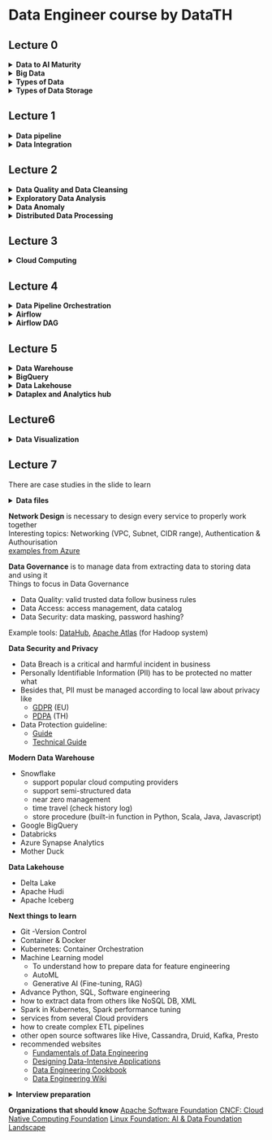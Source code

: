 # Data Engineer course by DataTH
## Lecture 0
<details>
  <summary><b>Data to AI Maturity</b></summary>

- a level to tell de responsibility roughly based on org's readiness, infrastruture, etc.
    - In early levels, an organization’s needs are managing data platform, data pipeline
    - In transformed org, they pay more attention to data quality if data is good to use, there is data lineage of the data ( data observability and data reliability )

1. Manual Data Drudgery
    - use manual reports
    - use spreadsheets and powerpoints to communicate status (of projects?)
    - still have disagreements on how data was processed
2. Death by Dashboards
    - only privileged employees can create reports
    - spend much money on BI tools (dashboard, report)
    - an enormous amount of irrelevant data was kept
    - multiple, inconsistent sources of truth
3. Data Tells a Story
    - multi-sources data merging
    - business results are measurable
    - more consitent view of info
    - IT and Business leadership coordinate work
    - every employee can access data
4. Emerging Intelligence
    - measurable results are consistent
    - data cross silos (of different department)
    - proactive information supportive employee (data-driven)
5. Transformed Organization
    - AI/ML is real
    - employees focus on high value work and leave low value work automated
    - recommendations are right for employee

</details>
<details>
  <summary><b>Big Data</b></summary>

### Key consideration for Big Data
1. Volume: has a big scale of data
2. Variety: has different forms of data
3. Velocity: analysis of streaming data or growth speed of data
4. Veracity: uncertainty of data
5. Value(?): create data insight to business

### Big Data Platform
#### On-premise
[Apache Hadoop Ecosystem](http://blog.newtechways.com/2017/10/apache-hadoop-ecosystem.html)
- some services of the ecosystem
    - Ingest: Kafka, Flume
    - Store: HDFS
    - Resource Manager: Yarn
    - Prep and Train: Map-Reduce
    - Analysis: Hive
#### Cloud Computing
 AWS, Azure, GCP 
- example from Azure
    - Ingest: Azure Data Factory
    - Store: Azure Data Lake Storage
    - Prep and Train: Azure Databricks
    - Analysis: Power BI

</details>
<details>
  <summary><b>Types of Data</b></summary>
  
|         | Structured Data    | Semi-Structured Data                                     | Unstructured Data           |
|---------|--------------------|----------------------------------------------------------|-----------------------------|
| format  | tabular format (fixed)    | flexible format  | no format                   |
| example | CSV, Parquet, Avro | Key-Value, Document (JSON, XML), Graph                   | file, picture, video, sound |

     
** Currently, some unstructured data can be categorized with AI assistance

</details>
<details>
  <summary><b>Types of Data Storage</b></summary>

### 1. Database

#### Definition: 
- keep structured or unstructured data that needs to write or access quickly 
- so a change in database happens all the time (OnLine Transaction Processing)
- examples: web/ mobile app, a system that stores user data

#### Key considering how to organize data (and choose suitable database?):
- Schema
- Normalization
- View
- Access Control
- Database Management System

#### Types
<U>**1. SQL database or Relational Database Management System (RDBMS)**</U>   
commonly used to store data which has a consistent schema (structured data) and describable relationship to other databases.

**Main component of SQL database**
- table 
- table schema
- relation
    - normally doesn’t support many-many relationship 
    - so it’s solved by creating a bridge table to connect via each table’s primary key as foreign keys of it
- primary key

**Database Tools**
- MySQL
- PostgreSQL (can store semi-structured like JSON)
- Oracle
- etc

! some databases can store unstructured data, but it shouldn't do   
!! so the best practice is to store the data in data lake and store file path URL in database

<U>**2. NoSQL database**</U>    
commonly stores semi-structured data

**Types of NoSQL database**
1. Document
    - MongoDB or PostgreSQL JSON
        - analogous: doc → row, collection → table
        - Mongodb offer BSON to store JSON in binary
        - PostgreSQL offer JSONB (similar to BSON)
2. Key-Value
    - Redis
        - store data in memory not on disk, it's a trade-off between read/ write speed and persistence
        - suited to store temporary data (web, mobile app) or cache
3. Wide-Column or Tabular/ Columnar
    - Cassandra
        - suited for aggregated function
    - Snowflake
        - a SQL-like database
        - improve query performance by automatically applying micro-partition (many sub-small tables and read data in cluster) to only read specific amount of rows
4. Graph
    - Neo4j has node or vertex as real-life entities (name, age, etc) and edges as relation between nodes

### 2. Data Warehouse
Definition:
- to store a big amount of structured/ semi-structured data
- the stored data is historical and not used in production stage (no major change happens)
- used in data analytics (OnLine Analytical Processing)
- not strict with relation as relational database
- e.g. Apache Hive/ Impala, Amazon Redshift, BigQuery, Azure Synapse, Snowflake

**Data Mart is a small version of Data Warehouse**   for a sub-unit for business
- e.g. Sales Data Mart, Marketing Data Mart, Call Center Data Mart
- [learn more about data](https://www.guru99.com/data-mart-tutorial.html)

### 3. Data Lake
Definition:
- to store big data (usually be raw) whether structured or unstructured as a file
- most providers have fault tolerance policy in their product so it can be sure that there are replicas of data
- can be called as object storage or blob storage
- If there is bad data in Data Lake, it’s called Data Swamp
- is schema-on-read (know the schema when read data unlike traditional database and data warehouse which is schema-on-write so they need predefined schema)

</details>

## Lecture 1
<details>
  <summary><b>Data pipeline</b></summary>

### Data Pipeline
Definition: 
- A pipeline to move data from source to destination   

Why data pipeline is needed: 
- integration: easy to manage data e.g. applying data transformation to every source, adding automation, etc
- decoupling: less complex when a change of source/dest happens because src, dest don't connect directly

#### Data Pipeline Design
**Data pipeline components**
- Data source: IOT sensors, spreadsheets, web/ moblie application 
- Processing: Extract -> Transform -> Load
- Destination: Database/ Data Warehouse/ Data Lake, Dashboards, AI models
- Automation
- Monitoring

**Processing**   
<U>Extract</U> 
- Things to consider how to extract
    - Type: Files (csv, parquet, etc), API (json, etc), Database, Data Warehouse
    - Format: Data Schema, Metadata, Table shape
    - Frequency: periodically update every hour?/ week? etc    
- After finished, data is stored in staging table if applicable

<U>Transform</U> 
- transformation example
    - change data format from source to expected format at destination
    - create new columns for data aggregation
    - enrich existing data with data from external source (third-party or public)
- After finished, move transformed data to staging area

<U>Load</U> 
- move data at staging area into data warehouse/ data lake/ database
 
**Key Considerations / Trade-offs**    
- <B>Accuracy</B> of data
- <B>Speed</B> of data transfer
- <B>Scalability</B> (data size per load)
- <B>Security</B> between data transfer
- Need to find balance between these (if add speed, may reduce accuracy), match business need 
- Example
    - <U>initial load/ historical load/ full load</U> vs <U>incremental load/ change data capture load</U>
        - this may affect speed 
    - <U>Batch (scheduled, event-driven)</U> vs <U>Stream (cdc, mini-batch)</U>
        - this may affect speed and accuracy

#### Tools for creating data pipeline

| No Code (Pre-built connectors) | No Code (Drag and drop) | Code                                                                  |
|--------------------------------|-------------------------|-----------------------------------------------------------------------|
| Fivetran                       | Talend                  | Hadoop MapReduce                                                      |
| Airbyte                        | Informatica             | Apache Spark (data processing tools but can works like data pipeline) |
|                                | Azure Data Factory      |                                                                       |

<details>
  <summary>these tools have trade-offs between flexible and convenient!</summary>
but I think recent no-code tools may be flexible enough as technologies develop all the time
</details>
</details>
<details>
  <summary><b>Data Integration</b></summary>

**Common Data source**
- Files (csv, parquet)
- Application Programming Interface/ API (free or paid)
- Web scraping
- Database
- Data warehouse
- Data lake

### Data Integration
Definition: create a **source of truth/ golden record** from merging data from multiple sources    
Benefit: can see overview of all data e.g. customer 360

Format of data integration
- Schema integration
    - structure conflict: 
        - combine 1 denormalised source with multiple normalised source from other department
    - naming conflict
        - the same column but different name in other department
    - !!! need understanding about sources from data owner before implementing
        - data schema?
        - frequency of update?
        - etc
- Value integration
    - the same data but in different form
        - currency, miles - kilometres, date format
    - data not matched
        - different update period in different systems e.g. one updates yearly, another updates monthly
    - !!! use primary key to match those unmatched value

</details>

## Lecture 2
<details>
  <summary><b>Data Quality and Data Cleansing</b></summary>

**Data Cleansing**: find and edit data anomaly (format error, missing data, outlier) <- (human error, sensor failure), but some data needs specialist to edit 

**data cleansing cycle**    
data auditing -> workflow planing -> workflow execution -> examine result -> data auditing    
!!! sometimes it's hard to find root clause, so it may need more learning or specialist to help

**Good Data Quality** needs   
- completeness -without missing values
- validity -not breaking the restriction
- consistency -having the same/ similar format

**benefits from good data quality**
- Data accuracy
- Data completeness
- Timeliness
    - up to date data
- Data consistency
- Data Validity

**Tools for data quality**
1. [data dictionary](https://atlan.com/what-is-a-data-dictionary/): a file that has all information of data like name, type, description
2. [data catalog](https://www.cloudskillsboost.google/focuses/11034?parent=catalog): a collection of information about data and metadata like data dictionary, moreover some catalogs have data masking to unveil data from specific employees
- Tools: Azure Data Catalog, Talend Data Catalog, 
AWS Glue Data Catalog, Google Dataplex
3. [data lineage](https://kylo.readthedocs.io/en/v0.9.0/how-to-guides/FeedLineage.html): a tool to show data transfer from source to destination, usually is incorporated in data catalog as a feature
- Tools: ApacheAtlas, OpenMetadata, DataHub, Kylo

</details>
<details>
  <summary><b>Exploratory Data Analysis</b></summary>

### Exploratory Data Analysis
Before implementing EDA, we have to do data profiling

**Data Profiling** is to see overview of data if there is an anomaly like see statistical values like mean, min, max, count, etc
- Tools: [ydata-profiling](https://github.com/ydataai/ydata-profiling)

   
**Techniques** to do EDA
- statistical techniques
- data aggregation
- data visualisation

**Two important questions for EDA guideline**
- Q1 Number or Visualization
    - number: descriptive statistics
        - distribution: count, mean, min, max, etc (data profiling?)
        - variance: standard deviation
    - visualization: histogram (how data is distributed and its skewness), boxplot (outliers), scatterplot (relation between two variables)
- Q2 Univariate or Multivariate
    - univariate: mean of each column
    - multivariate: covariance between two variables (scatterplot)
</details>
<details>
  <summary><b>Data Anomaly</b></summary>

**Data Anomaly**   
**Cause of Data Anomalies**
- error during extracting from sources or when transforming
- examples:
    - lexical error (typo)
    - duplication
    - inconsistency (not in the same format)
    - missing values
    - outliers

**Type of Data Anomaly**
- Syntactical Anomalies
    - spelling mistake, domain format error, syntactical error, irregularity
    - how to fix:
        - add data validation part to check data correctness before storing
            - set a specific set of rules to validate data -should be done by a team
        - check data source credit by comparing it with other sources
            - compare filled address with google map api
- Semantic Anomalies
    - duplication, integrity constraint violation (age must not be below 0), contradictions (end date is before start date)
    - how to fix:
        - use regular expression to find anomaly case
        - if not understand community pattern from regex101.com, can ask ChatGPT or Gemini about it
        - regex is different in each SQL
- Coverage Anomalies
    - missing values (Missing At Random-MAR, Missing Not At Random-MNAR)
    - how to fix
        - find cause of missing values
        - if error from sources, discuss with a team that maintain the data
        - If not error from sources, check Data Pipeline/ ETL code
        - fix it on your own after consideration about pros/ cons
            - delete all rows that are missing
            - data imputation with statistics
            - regression model to impute the blank space
- Outliers
    - sometimes outliers are interesting data not only error
    - use boxplot or three sigma (standard deviation) to detect outliers
</details>
<details>
  <summary><b>Distributed Data Processing</b></summary>

### Distributed Data Processing
**main components**

- Data Storage
    - Responsible for storing information
    - HDFS, BigTable ?
- Data Processor
    - Responsible for accepting user queries, converting them into a query plan, and executing it.
    - includes a job master, workers and clients to communicate with the master
- Metadata
    - Stores information about the tables/views/Schemas created by the system. E.g., Hive metastore, Unity catalog, etc

#### Hadoop MapReduce
| Pros                                           | Cons                                                                   |
|------------------------------------------------|------------------------------------------------------------------------|
| use a cluster of computers to compute big data | process so slowly as it has to write data into hard disk in every step |
|                                                | hard to code                                                           |

**example MapReduce cycle**

input → split data → map function → shuffle data → reduce function → output    
!!! not every function use map or reduce every time

[see more about MapReduce](https://www.edureka.co/blog/mapreduce-tutorial/)

#### Apache Spark
**Description**
- This technology is developed from Hadoop, but it writes data into memory rather than write new data into hard disk every step
- use Resilient Distributed Dataset for fault-tolerant of the system
- support modern programming language like Python, Scala, Java

**Additional modules**
- Spark SQL: to write SQL inside Spark
- Structured Streaming: for real time data
- MLlib: Machine Learning module
- GraphX: show data processing in Graph


**Type of data in Spark**
- Resilient Distributed Dataset
    - low level object of Spark DataFrame and Spark Dataset
    - support Java/ Scala/ Python
    - its command separated to two types
        - Transformation: Lazy until Action trigger and its transformed data cannot be change during execution(immutable)
        - Action: Execute itself and all previous transformation in memory and return results of the lineage
- Spark DataFrame & Spark SQL
    - Spark DataFrame
        - suited for data in Relational Database as it is in tabular format, similar to Pandas/ R DataFrame users
        - immutable object
        - higher-level abstraction built over RDDs
        - support Python, R, (Java, Scala)
    - How Spark SQL works
        - convert SparkDataframe to TempView(on device-level)/ GlobalTempView(Cluster-level) and use SQL command on that view
        - Spark SQL is superior to Spark Dataframe or Dataset as it is already optimised and compatible with other SQL-based languages
- Spark Dataset
    - combines the benefits of RDDs (type safety, object-oriented programming) and DataFrames (Catalyst optimization and ease of use)
    - can be viewed as a specialized form of Dataset (Dataset[Row])
    - support Java, Scala as it supports JVM object    

[more about RDD, dataset, dataframe](https://www.databricks.com/blog/2016/07/14/a-tale-of-three-apache-spark-apis-rdds-dataframes-and-datasets.html#:~:text=In%20this%20blog,%20I%20explore%20three%20sets%20of%20APIs%E2%80%94RDDs,%20DataFrames,)

**How to execute on Spark**
- through specific modules like PySpark, SparkR
- through Spark Shell but only one command works at the time
- through Spark Submit to send the whole job to run on a cluster

**How to install Spark**
- through local machine but every machine has different OS, so it needs more time
- through cloud computing like Google DataProc, Databricks but service cost might be high
- on Kubernetes, works well with local server or cloud server and also be easy to install as it doesn’t need prior Hadoop installation

**Recommended Tools**
- Databricks: Spark on Cloud Computing (works well with many Cloud providers)
    - notebook-like UI and support Python, R, Scala, Java, SQL
    - support all major cloud provider: AWS, GCP, Azure

**Pyspark coding**
- `SparkContext` (sc) = connection to Spark
    - to load data into RDD
        - `sc.parallelize([1,2,3]/ [(1,'a'),(2,'b')])`
        - `sc.textFIle(path, minPartitions=5)` use `getNumPartitions()` to check how many partitions
    - RDD.map(function): 1 on 1
    - RDD.filter(function): reduce rows
    - RDD.flatMap(function like split string): add more rows
    - RDD.union(another RDD)
    - RDD.reduce() result in one value, RDD.reduceByKey()
    - to save file: RDD.saveAsTextFile() and RDD.coalesce(1).saveAsTextFile()
- `SparkSession` (spark) = interface to the connection
    - `SparkSession.builder.getOrCreate` to create `SparkSession`
    - `SparkSession.catalog.listTables()` to list all tables
    - `spark.createDataFrame(RDD, schema= names)` to create DataFrame from RDD, pandas also uses this command (`toPandas` to convert back)
    - `df.printSchema` to show data type, `df.columns` to show all columns, `df.describe()` to show stat of data
    - `spark.sql` for query and [`results.show`](http://results.show) to show results
    - when convert `pd.DataFrame` to `spark.DataFrame,` the dataframe still can’t use `.sql` or other catalog commands to query directly as it’s only on local. so it needs to use `createTempView` to enable the command
    - `df.filter(”col > 10”)` or `df.filter(df.col > 10)` = where in sql
    - `df.select("col1", python_variable)` = select in sql or use sql expression with this  `df.selectExpr(”col1”, “col2 / 10 as xdd”)`
        - the diff between it and `withColumn()` is `select` show only selected col and `withColumn` show all cols
    - `pyspark.sql.functions as F` to enable more agg functions like `stddev`
    - for machine learning, call [`pyspark.ml`](http://pyspark.ml) to use `Transformer` for dataframe transformation and `Estimator` for model
    - change type, `df.withColumn("col1", df.col1.cast("integer"))`
    - to do one hot encoding: 1) stringindexer 2) onehotencoder as spark only accept numeric value

</details>

## Lecture 3
<details>
  <summary><b>Cloud Computing</b></summary>

|                     | On-Premise                                                  | Cloud Computing                                                                    |
|---------------------|-------------------------------------------------------------|------------------------------------------------------------------------------------|
| cost                | server, maintenance, human resources, -CapEx                | pay as you go (pricing depends on each cloud provider) -OpEx                       |
| place               | dedicated area                                              | choose a site provided by cloud providers                                          |
| security at place   | need cost in security guards but still prone to human error | no worries                                                                         |
| efficiency          | based on budget                                             | flexible                                                                           |
| incident management | need countermeasures for incidents e.g back-up sites        | cloud providers also offer several sites for backup and assure customers as in SLA |
| software license    | need to buy on their own and a team to maintain it          | many ready to use and up to date services                                          |

**Type of cloud computing**
- Public Cloud
    - pros
        - many services
        - data center around the world
        - scalability and flexibility
        - Service Level Agreement to gain trust
    - cons
        - data is not in private area, might affect data privacy
- Private Cloud
    - pros
        - data control in organisation
        - more privacy than public as it’s only used in the private network
    - cons
        - cost for hardware and human resource to maintain and manage network
- Hybrid Cloud
    - pros
        - have own server but deploy public cloud in the server
        - data privacy control
        - many services from cloud provider
    - for example
        - Google Cloud Anthos to control Kubernetes-installed servers (private server)
        - Amazon Outpost to be installed in private data center

**Concepts**
- Infrastructure as a Service
    - virtual machine, virtual networking, google cloud storage (no need to maintain physical server)
- Platform as a Service
    - google cloud composer, google cloud dataproc (managed server, still needs care in some part)
    - google app engine, cloud sql (serverless)
- Software as a Service
    - google drive, gmail, google colab (no need to create app)

[IaaS, PaaS, SaaS from Azure](https://learn.microsoft.com/en-us/training/modules/describe-cloud-service-types/2-describe-infrastructure-service)

***how to increase efficiency of computing***
- vertical scaling
    - increase server’s specification
- horizontal scaling
    - increase a number of servers (suited for a cluster in Big data)

**Cloud Agnostic**
- to use a service that works compatibly with several cloud providers
- this one is to avoid vendor lock-in (stuck in one ecosystem)
    - another is to use services from different cloud providers

! can see how amazon s3 achieves 99.999999999% in the slide and erasure coding as well    
!! can use private service access to migrate from gcp to aws
</details>

## Lecture 4
<details>
  <summary><b>Data Pipeline Orchestration</b></summary>

Data Pipeline Orchestration will help to arrange an order of ETL pipelines and monitor the process from the start to the end

Old orchestration tool, [Cron](https://crontab.guru/), has some disadvantages such as hard to manage when there are many dependencies, and no job status monitoring

New tools:
1. Apache Airflow
2. Dagster
3. Prefect
4. Argo workflow
5. Kubeflow pipeline
6. Flyte
7. Kestra
8. Mage.ai 

</details>
<details>
  <summary><b>Airflow</b></summary>

Airflow is python-based tool, has big community and third party providers

Concept: Directed Acyclic Graph (DAG) > tasks always have destination


**Airflow's use cases in Airbnb**
1. Data Cleansing
2. Email Targeting
3. Growth Analytics (A/B testing)
4. Sessionization (Click on websites)
5. Search (order)
6. Maintenance 


**Components**
- cli
    - handle and monitor pipeline on command line
    - backfill data
- web ui for the cli
- metadata repository
    - keep job status and other information(meta data) of data pipeline
- workers
    - controlled by airflow master node to execute jobs
    - so it’s automated
- scheduler
    - work like cron

**Task is a job in a single DAG**
- Sensor task
    - ready and waiting for file input (like detecting a new file in dags folder) or specific conditions
- Operator task
    - to command the system or transfer data with specific programming languages (Bash, Python, etc)
- Hook task (additional)
    - connection to third party providers (S3, etc)
    - can work with sensor and operator when both have to connect with third party whether directly or indirectly

**Example of Airflow tasks for ETL**
- Extract
    - sensor
        - receive signal from new file coming
    - operator
        - transfer file to prepare cleansing
- Transform
    - operator
        - clean data
- Load
    - operator
        - transfer transformed data to data storage
    - sensor
        - monitor storing process

There are more pipeline orchestration tools such as Cloud Composer from GCP, Data Factory from Azure

</details>
<details>
  <summary><b>Airflow DAG</b></summary>

**DAG definition file (python file)**
1. importing modules
    - import DAG/ operator/ python modules (`datetime`, `timedelta`)
    - recommended module
        - `days_ago` to calculate time diff instead of `timedelta` for python
2. default arguments
    - configurate a dictionary for default/ constant variables
3. instantiate a dag
    - schedulers adopt ETL concept
        - it will work after the chosen time passed
            - `@daily` ETL will work tomorrow as it needs to wait until today has passed
            - `@weekly` monday-sunday so it will work after sunday
    - set name, start/ end date, scheduling interval
    - can see examples in the silde
4. tasks
    - set operator (`BashOperator`/ `PythonOperator` are popular)
    - can use operator from airflow or other providers (third party)
    - see more operators in the slide
5. setting up dependencies
    - task1 >> task2, task1 << task2, task1.set_downstream(task2), task2.set_upstream(task1)
    - [task1, task2] >> task3 ≠ task1>> task2>>task3
    - [task1, task2] >> task3, task1 >> task3 << task2  -> fan in
    - task1 >> [task2. task3]   -> fan out

</details>

## Lecture 5
<details>
  <summary><b>Data Warehouse</b></summary>

**Normalized vs Denormalized**
| Normalized                                                               | Denormalized                                                            |
|--------------------------------------------------------------------------|-------------------------------------------------------------------------|
| Split data into each table to reduce duplication, so less space required | Store data in a table and data might be duplicated, much space required |
| Join cost is high when querying                                          | Less join cost than normalized, so read speed is faster                 |
| Easy to alter data in a row, write process is faster as table is small   | Need time to find a row to edit as table is too big                     |
| Good for Database which has many write processes (OLTP)                  | Good for Data Warehouse which has many read processes(OLAP)             |

but columnar storage helps data warehouse to save more space and read faster than row-base storage

**Table, View**    
Table   -actual data stored in table    
View    -view-only table that show data from a table

| View                                     | Materialized View                                                                  |
|------------------------------------------|------------------------------------------------------------------------------------|
| No extra space                           | Need space to store query result                                                   |
| Need to recalculate when calling a query | No need to recalculate as it already stored                                        |
| Queried data is fresh                    | Data might not be up-to-date (but some providers have their own solution for this) |

**Increase query speed with partition and index:**   
Partition: reduce size of data to go through when reading   
Index: focus only an index column, save time to go through irrelevant columns

</details>
<details>
  <summary><b>BigQuery</b></summary>

BigQuery is a serverless data warehouse from google cloud, sql-based query    
[Data types in Bigquery](https://cloud.google.com/bigquery/docs/reference/standard-sql/data-types)

Native table: data stores in bigquery, so read speed is faster    
External table: create a table from data stores outside bigquery, it's convenient but not fast as native table

**Some tips to optimize cost on bigquery**    
1. use **Preview** tap to see data instead of `select * from table`
2. don't use `select *`, only query wanted columns and `limit` doesn't help here
3. set **Table Expiration** for a temporary-used table  
4. use other data storages for long term storage options

[Cost Optimization for BigQuery](https://cloud.google.com/blog/products/data-analytics/cost-optimization-best-practices-for-bigquery)

Another way to reduce cost: capacity-based    
it's like we reserve processing slot and pay in advance for the slot, so don't have to concern about cost as much as on-demand

[bigframes](https://cloud.google.com/python/docs/reference/bigframes/latest) (bigquery dataframes) is a library to run pandas dataframe on bigquery engine

</details>
<details>
  <summary><b>Data Lakehouse</b></summary>

[Data Lakehouse](https://www.databricks.com/blog/2020/01/30/what-is-a-data-lakehouse.html) has some interesting advantages from both data warehouse and data lake
- support ACID Transaction
- need to set schema and can apply governance
- be compatible with BI tools 
- separate compute and storage.
- support standard file format like parquet
- support structured, semi-Structured, unstructured data
- support real-time streaming data

BigLake = a connection to enable BigQuery features, although data is stored in GCS 

BigLake removes the problem about data duplication in GCS and BQ for external table or object management for native table

Big Lake can connect to AWS S3, Azure Data Lake Storage GEN2 and work with Apache Icebreg, GCP DataPlex

[How does BigLake work?](https://cloud.google.com/bigquery/docs/biglake-intro)

</details>
<details>
  <summary><b>Dataplex and Analytics hub</b></summary>

**Dataplex**   
A service to do data mesh in GCP. [introduction of dataplex](https://cloud.google.com/dataplex/docs/introduction)

Interesting points
- create data mesh without data transfer (data fabric)
- manage data governance and security from here 
- access to all data from here (self-service data platform)
- search wanted data with data catalog
- use serverless spark and notebook service to query or process data in an org

**Analytics hub**    
A Google Cloud feature to share information from BigQuery

Interesting points
- share information automatically
- limit access from some users, so data can be sold to specific partners
- commit Federated Computational Governance to Data Mesh

</details>

## Lecture6

<details>
  <summary><b>Data Visualization</b></summary>

### Data visualization

**Report** -analyze data and write the report of it (more than 1 pages?) to be ready for ad-hoc question    
**Dashboard** -extract all necessary information for user to answer their business questions quickly

**Tools**
1. Speadsheets: MS Excel, Google sheets
    - suited for small datasets

2. BI tools: Power BI, Looker Studio, Tableau
    - 

3. Coding: Python, R, JS
    - 

</details>

## Lecture 7

There are case studies in the slide to learn

<details>
  <summary><b>Data files</b></summary>

**Speadsheets (MS Excel, GG sheets)**
- it's fine for a small dataset
- doesn't work for a massive dataset

**Comma-separated value (CSV)**
- it's popular and can be opened on spreadsheets
- a file might be too large as it doesn't have compression
- no data type identifier (metadata)
- not convenient for a columnar storage

**Apache Parquet**
- stores data in columnar, so it needs less space
- stores metadata (if upload to BigQuery, it will set data type automatically)

**Apache ORC (Optimized Row Columnar)**
- store data in row columnar, so stored data is small and it will access faster

**Apache ARVO**
- stores schema (in JSON) in a file
- stores files as binary, so file size is small
- works with RPC system (Remote Procedure Call)

[more details](https://medium.com/@aiiaor/%E0%B9%83%E0%B8%8A%E0%B9%89-file-format-%E0%B9%84%E0%B8%AB%E0%B8%99%E0%B8%94%E0%B8%B5%E0%B8%AA%E0%B8%B3%E0%B8%AB%E0%B8%A3%E0%B8%B1%E0%B8%9A%E0%B8%81%E0%B8%B2%E0%B8%A3%E0%B9%80%E0%B8%81%E0%B9%87%E0%B8%9A%E0%B8%82%E0%B9%89%E0%B8%AD%E0%B8%A1%E0%B8%B9%E0%B8%A5%E0%B9%83%E0%B8%99-database-%E0%B8%87%E0%B8%B2%E0%B8%99-data-science-6f223c3306fb)

Apache Arrow helps to convert files into other formats
</details>

**Network Design** is necessary to design every service to properly work together    
Interesting topics: Networking (VPC, Subnet, CIDR range), Authentication & Authourisation    
[examples from Azure](https://docs.microsoft.com/en-us/azure/architecture/solution-ideas/articles/hybrid-connectivity)

**Data Governance** is to manage data from extracting data to storing data and using it    
Things to focus in Data Governance
- Data Quality: valid trusted data follow business rules
- Data Access: access management, data catalog
- Data Security: data masking, password hashing?    

Example tools: [DataHub](https://datahubproject.io/), [Apache Atlas](https://atlas.apache.org/) (for Hadoop system)

**Data Security and Privacy**
- Data Breach is a critical and harmful incident in business
- Personally Identifiable Information (PII) has to be protected no matter what 
- Besides that, PII must be managed according to local law about privacy like 
    - [GDPR](https://www.snel.com/what-is-gpdr) (EU)
    - [PDPA](https://pdpa.sidata.plus/) (TH)
- Data Protection guideline: 
    - [Guide](https://www.pdpc.gov.sg/-/media/Files/PDPC/PDF-Files/Other-Guides/Guide-to-Data-Protection-by-Design-for-ICT-Systems-(310519).pdf)
    - [Technical Guide](https://www.pdpc.gov.sg/-/media/Files/PDPC/PDF-Files/Other-Guides/Technical-Guide-to-Advisory-Guidelines-on-NRIC-Numbers---260819.pdf)

**Modern Data Warehouse**
- Snowflake
    - support popular cloud computing providers
    - support semi-structured data
    - near zero management
    - time travel (check history log)
    - store procedure (built-in function in Python, Scala, Java, Javascript)
- Google BigQuery
- Databricks
- Azure Synapse Analytics
- Mother Duck

**Data Lakehouse**
- Delta Lake
- Apache Hudi
- Apache Iceberg

**Next things to learn**
- Git -Version Control
- Container & Docker
- Kubernetes: Container Orchestration
- Machine Learning model 
    - To understand how to prepare data for feature engineering
    - AutoML 
    - Generative AI (Fine-tuning, RAG)
- Advance Python, SQL, Software engineering
- how to extract data from others like NoSQL DB, XML 
- Spark in Kubernetes, Spark performance tuning
- services from several Cloud providers
- how to create complex ETL pipelines
- other open source softwares like Hive, Cassandra, Druid, Kafka, Presto 
- recommended websites
    - [Fundamentals of Data Engineering](https://blog.datath.com/data-engineer-free-book/)
    - [Designing Data-Intensive Applications](https://dataintensive.net/)
    - [Data Engineering Cookbook](https://cookbook.learndataengineering.com/)
    - [Data Engineering Wiki](https://dataengineering.wiki/Index)

<details>
  <summary><b>Interview preparation</b></summary>

1. Practice to describe how ELT, ETL pipeline flows from the start until the end
    - Topics to revise
        - OLTP vs OLAP
        - Data Lake
        - ETL vs ELT
        - Batch vs Streaming
        - Data Integration
        - Data Quality
        - Cloud Computing
2. Practice introduction with AI
    - [interview warmup](https://grow.google/certificates/interview-warmup/)
    - use STAR methods to answer questions
        - Situation
        - Task
        - Action
        - Result
        - No need to use all four in all questions 
3. Practice along this [guideline](https://cookbook.learndataengineering.com/docs/08-InterviewQuestions/)
4. Create portfolio websites
    - adding projects to show what you can do
        - [Examples](https://www.startdataengineering.com/post/data-engineering-projects/)
5. Practice more skills
    - use [this](https://manussanun.medium.com/skill-sets-for-data-engineer-2024-adf43ac37b53) as a guideline

</details>

**Organizations that should know**
[Apache Software Foundation](https://projects.apache.org/projects.html?category)
[CNCF: Cloud Native Computing Foundation](https://landscape.cncf.io/)
[Linux Foundation: AI & Data Foundation Landscape](https://landscape.lfai.foundation/)

